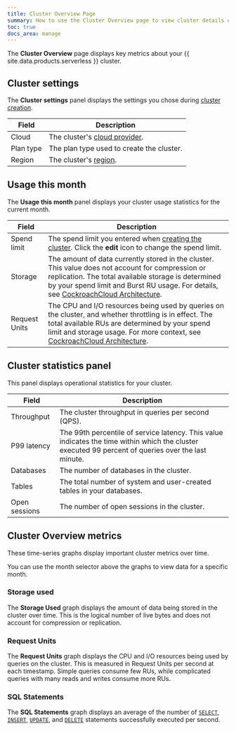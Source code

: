 ```yaml
---
title: Cluster Overview Page
summary: How to use the Cluster Overview page to view cluster details on {{ site.data.products.serverless }}.
toc: true
docs_area: manage
---
```


The **Cluster Overview** page displays key metrics about your {{ site.data.products.serverless }} cluster.

## Cluster settings

The **Cluster settings** panel displays the settings you chose during [cluster creation](create-a-serverless-cluster.html).

| Field     | Description                                                                                             |
|-----------|---------------------------------------------------------------------------------------------------------|
| Cloud     | The cluster's [cloud provider](create-a-serverless-cluster.html#step-2-select-a-cloud-provider-region). |
| Plan type | The plan type used to create the cluster.                                                               |
| Region    | The cluster's [region](create-a-serverless-cluster.html#step-2-select-a-cloud-provider-region).         |

## Usage this month

The **Usage this month** panel displays your cluster usage statistics for the current month.

| Field         | Description                                                                                                                                                                                                                                                                      |
|---------------|----------------------------------------------------------------------------------------------------------------------------------------------------------------------------------------------------------------------------------------------------------------------------------|
| Spend limit   | The spend limit you entered when [creating the cluster](create-a-serverless-cluster.html#step-3-enter-a-spend-limit). Click the **edit** icon to change the spend limit.                                                                                                         |
| Storage       | The amount of data currently stored in the cluster. This value does not account for compression or replication. The total available storage is determined by your spend limit and Burst RU usage. For details, see [CockroachCloud Architecture](architecture.html#performance). |
| Request Units | The CPU and I/O resources being used by queries on the cluster, and whether throttling is in effect. The total available RUs are determined by your spend limit and storage usage. For more context, see [CockroachCloud Architecture](architecture.html#cockroachdb-cloud-terms).              |

## Cluster statistics panel

This panel displays operational statistics for your cluster.

| Field               | Description                                                                                                                                         |
|---------------------|-----------------------------------------------------------------------------------------------------------------------------------------------------|
| Throughput          | The cluster throughput in queries per second (QPS).                                                                                                 |
| P99 latency         | The 99th percentile of service latency. This value indicates the time within which the cluster executed 99 percent of queries over the last minute. |
| Databases           | The number of databases in the cluster.                                                                                                             |
| Tables              | The total number of system and user-created tables in your databases.                                                                               |
| Open sessions       | The number of open sessions in the cluster.                                                                                                         |

## Cluster Overview metrics

These time-series graphs display important cluster metrics over time.

You can use the month selector above the graphs to view data for a specific month.

### Storage used

The **Storage Used** graph displays the amount of data being stored in the cluster over time. This is the logical number of live bytes and does not account for compression or replication.

### Request Units

The **Request Units** graph displays the CPU and I/O resources being used by queries on the cluster. This is measured in Request Units per second at each timestamp. Simple queries consume few RUs, while complicated queries with many reads and writes consume more RUs.

### SQL Statements

The **SQL Statements** graph displays an average of the number of [`SELECT`](../{{site.[version](cluster-settings.html#setting-version)s["stable"]}}/select-clause.html), [`INSERT`](../{{site.[version](cluster-settings.html#setting-version)s["stable"]}}/insert.html), [`UPDATE`](../{{site.[version](cluster-settings.html#setting-version)s["stable"]}}/update.html), and [`DELETE`](../{{site.[version](cluster-settings.html#setting-version)s["stable"]}}/delete.html) statements successfully executed per second.
